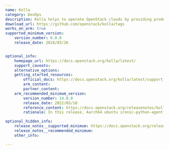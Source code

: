 ```yaml
---
name: Kolla
category: DevOps
description: Kolla helps to operate OpenStack clouds by providing production-ready containers and deployment tools.
download_url: https://github.com/openstack/kolla/tags
works_on_arm: true
supported_minimum_version:
    version_number: 6.0.0
    release_date: 2018/03/26


optional_info:
    homepage_url: https://docs.openstack.org/kolla/latest/
    support_caveats:
    alternative_options:
    getting_started_resources:
        official_docs: https://docs.openstack.org/kolla/latest/support_matrix.html#aarch64-images
        arm_content:
        partner_content:
    arm_recommended_minimum_version:
        version_number: 14.0.0
        release_date: 2022/05/18
        reference_content: https://docs.openstack.org/releasenotes/kolla/yoga.html#relnotes-14-0-0-unmaintained-yoga
        rationale: In this release, Aarch64 ubuntu ironic-python-agent images UEFI PXE booting failure issue was fixed.

optional_hidden_info:
    release_notes__supported_minimum: https://docs.openstack.org/releasenotes/kolla/queens.html#relnotes-6-0-0-stable-queens
    release_notes__recommended_minimum:
    other_info:

---
```


